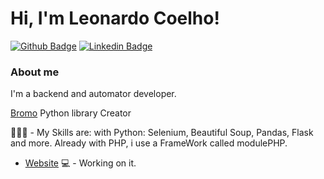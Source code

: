 # Hi, I'm Leonardo Coelho! 

[![Github Badge](https://img.shields.io/badge/-Github-000?style=flat-square&logo=Github&logoColor=white&link=https://github.com/CoelhoBranco)](https://github.com/CoelhoBranco)
[![Linkedin Badge](https://img.shields.io/badge/-LinkedIn-blue?style=flat-square&logo=Linkedin&logoColor=white&link=https://www.linkedin.com/in/leonardo-coelho-6890b1199/)](https://www.linkedin.com/in/leonardo-coelho-6890b1199/)


### About me
I'm a backend and automator developer.

[Bromo](https://pypi.org/project/bromo/) Python library Creator

👨🏼‍🏫 - My Skills are: with Python: Selenium, Beautiful Soup, Pandas, Flask and more. Already with PHP, i use a FrameWork called modulePHP.

- [Website](https://coelhobranco.com.br/) 💻 - Working on it.
<!--
**CoelhoBranco/coelhobranco** is a ✨ _special_ ✨ repository because its `README.md` (this file) appears on your GitHub profile.

Here are some ideas to get you started:

- 🔭 I’m currently working on ...
- 🌱 I’m currently learning ...
- 👯 I’m looking to collaborate on ...
- 🤔 I’m looking for help with ...
- 💬 Ask me about ...
- 📫 How to reach me: ...
- 😄 Pronouns: ...
- ⚡ Fun fact: ...
-->
